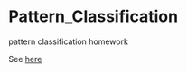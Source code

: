 Pattern_Classification
======================

pattern classification homework

See [here](https://github.com/district10/Pattern_Classification) 


